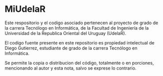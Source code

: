 # MiUdelaR
Este respositorio y el codigo asociado pertenecen al proyecto de grado de la carrera Tecnólogo en Informática, de la Facultad de Ingeniería de la Universidad de la Republica Oriental del Uruguay (UdelaR).

El codigo fuente presente en este repositorio es propiedad intelectual de Diego Gutierrez, estudiante de grado de la carrera Tecnólogo en Informática.

Se permite la copia o distribucion del código, totalmente o en porciones, mencionando al autor y esta nota, salvo se exprese lo contrario.
